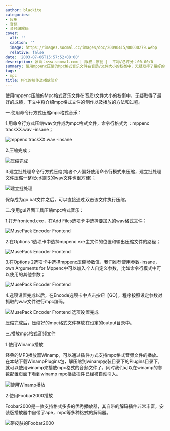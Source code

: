 ```yaml
---
author: blackite
categories:
- 应用
- 音频
- 音频编解码
cover:
  alt: ''
  caption: ''
  image: https://images.soomal.cc/images/doc/20090415/00000279.webp
  relative: false
date: '2003-07-06T15:57:52+08:00'
description: 源自：www.soomal.com | 版权：原创 |  平均/总评分：00.00/0
summary: 使用mppenc压缩的Mpc格式音乐文件在音质/文件大小的权衡中，无疑取得了最好的成绩，下文中将介绍mpc格式文件的制作以及播放的方法和过程。
tags:
- mpc
title: MPC的制作及播放简介
---
```


使用mppenc压缩的Mpc格式音乐文件在音质/文件大小的权衡中，无疑取得了最好的成绩，下文中将介绍mpc格式文件的制作以及播放的方法和过程。

一.使用命令行方式压缩mpc格式音乐：



1.用命令行方式压缩wav文件成为mpc格式文件，命令行格式为：mppenc trackXX.wav -insane；



![mppenc trackXX.wav -insane](https://images.soomal.cc/images/doc/20090415/00000277.webp)



2.压缩完成；



![压缩完成](https://images.soomal.cc/images/doc/20090415/00000278.webp)



3.建立批处理命令行方式压缩(笔者个人偏好使用命令行模式来压缩，建立批处理文件压缩一整张cd抓取的wav文件也很方便)；



![建立批处理](https://images.soomal.cc/images/doc/20090415/00000279.webp)



保存成为go.bat文件之后，可以直接通过双击该文件执行压缩。

二.使用gui界面工具压缩mpc格式音乐：



1.打开frontend.exe，在Add Files选项卡中选择要加入的wav格式文件；



![MusePack Encoder Frontend](https://images.soomal.cc/images/doc/20090415/00000280.webp)



2.在Options 1选项卡中选择mppenc.exe主文件的位置和输出压缩文件的路径；



![MusePack Encoder Frontend](https://images.soomal.cc/images/doc/20090415/00000281.webp)



3.在Options 2选项卡中选择mppenc压缩参数值，我们推荐使用参数-insane，own Arguments for Mppenc中可以加入个人自定义参数，比如命令行模式中可以使用的其他参数；



![MusePack Encoder Frontend](https://images.soomal.cc/images/doc/20090415/00000282.webp)



4.选项设置完成以后，在Encode选项卡中点击按钮【GO】，程序按照设定参数对抓取的wav文件进行mpc编码。



![MusePack Encoder Frontend 选项设置完成](https://images.soomal.cc/images/doc/20090415/00000283.webp)



压缩完成后，压缩好的mpc格式文件存放在设定的output目录中。

三.播放mpc格式音频文件

1.使用Winamp播放



经典的MP3播放器Winamp，可以通过插件方式支持mpc格式音频文件的播放。在本站下载WinampPlugins包，解压缩到winamp安装目录下的Plugins目录下，就可以使用winamp来播放mpc格式的音频文件了，同时我们可以在winamp的参数配置页面下看到winamp mpc播放插件已经被自动引入。



![使用Winamp播放](https://images.soomal.cc/images/doc/20090415/00000284.webp)



2.使用Foobar2000播放



Foobar2000是一款支持格式多多的优秀播放器，其自带的解码插件非常丰富，安装版播放器中自带了ape，mpc等多种格式的解码器。



![带皮肤的Foobar2000](https://images.soomal.cc/images/doc/20090415/00000285.webp)